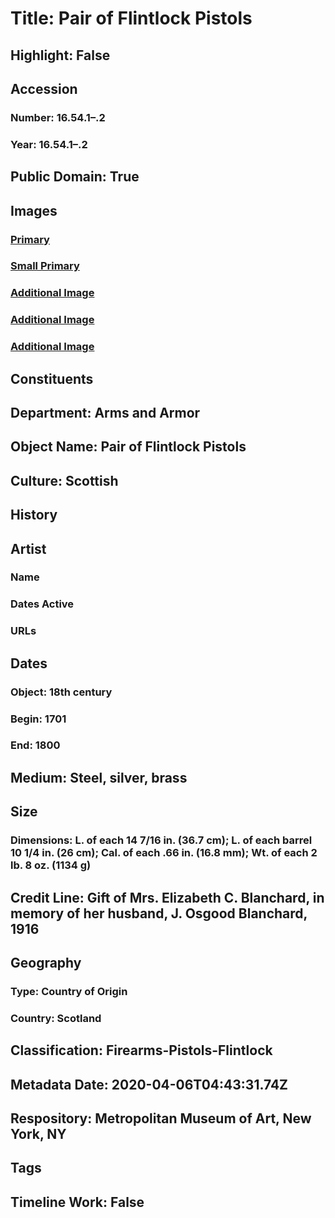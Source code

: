 # Title: Pair of Flintlock Pistols
## Highlight: False
## Accession
### Number: 16.54.1–.2
### Year: 16.54.1–.2
## Public Domain: True
## Images
### [Primary](https://images.metmuseum.org/CRDImages/aa/original/LC-16_54_1_2-010.jpg)
### [Small Primary](https://images.metmuseum.org/CRDImages/aa/web-large/LC-16_54_1_2-010.jpg)
### [Additional Image](https://images.metmuseum.org/CRDImages/aa/original/LC-16_54_1_2-005.jpg)
### [Additional Image](https://images.metmuseum.org/CRDImages/aa/original/LC-16_54_1_2-006.jpg)
### [Additional Image](https://images.metmuseum.org/CRDImages/aa/original/LC-16_54_1_2-007.jpg)
## Constituents
## Department: Arms and Armor
## Object Name: Pair of Flintlock Pistols
## Culture: Scottish
## History
## Artist
### Name
### Dates Active
### URLs
## Dates
### Object: 18th century
### Begin: 1701
### End: 1800
## Medium: Steel, silver, brass
## Size
### Dimensions: L. of each 14 7/16 in. (36.7 cm); L. of each barrel 10 1/4 in. (26 cm); Cal. of each .66 in. (16.8 mm); Wt. of each 2 lb. 8 oz. (1134 g)
## Credit Line: Gift of Mrs. Elizabeth C. Blanchard, in memory of her husband, J. Osgood Blanchard, 1916
## Geography
### Type: Country of Origin
### Country: Scotland
## Classification: Firearms-Pistols-Flintlock
## Metadata Date: 2020-04-06T04:43:31.74Z
## Respository: Metropolitan Museum of Art, New York, NY
## Tags
## Timeline Work: False